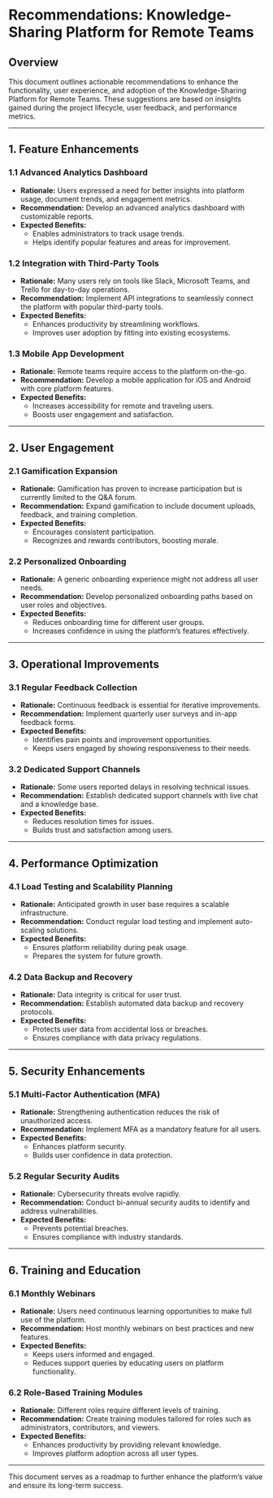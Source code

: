 # Recommendations: Knowledge-Sharing Platform for Remote Teams

## **Overview**
This document outlines actionable recommendations to enhance the functionality, user experience, and adoption of the Knowledge-Sharing Platform for Remote Teams. These suggestions are based on insights gained during the project lifecycle, user feedback, and performance metrics.

---

## **1. Feature Enhancements**

### **1.1 Advanced Analytics Dashboard**
- **Rationale:** Users expressed a need for better insights into platform usage, document trends, and engagement metrics.
- **Recommendation:** Develop an advanced analytics dashboard with customizable reports.
- **Expected Benefits:**
  - Enables administrators to track usage trends.
  - Helps identify popular features and areas for improvement.

### **1.2 Integration with Third-Party Tools**
- **Rationale:** Many users rely on tools like Slack, Microsoft Teams, and Trello for day-to-day operations.
- **Recommendation:** Implement API integrations to seamlessly connect the platform with popular third-party tools.
- **Expected Benefits:**
  - Enhances productivity by streamlining workflows.
  - Improves user adoption by fitting into existing ecosystems.

### **1.3 Mobile App Development**
- **Rationale:** Remote teams require access to the platform on-the-go.
- **Recommendation:** Develop a mobile application for iOS and Android with core platform features.
- **Expected Benefits:**
  - Increases accessibility for remote and traveling users.
  - Boosts user engagement and satisfaction.

---

## **2. User Engagement**

### **2.1 Gamification Expansion**
- **Rationale:** Gamification has proven to increase participation but is currently limited to the Q&A forum.
- **Recommendation:** Expand gamification to include document uploads, feedback, and training completion.
- **Expected Benefits:**
  - Encourages consistent participation.
  - Recognizes and rewards contributors, boosting morale.

### **2.2 Personalized Onboarding**
- **Rationale:** A generic onboarding experience might not address all user needs.
- **Recommendation:** Develop personalized onboarding paths based on user roles and objectives.
- **Expected Benefits:**
  - Reduces onboarding time for different user groups.
  - Increases confidence in using the platform’s features effectively.

---

## **3. Operational Improvements**

### **3.1 Regular Feedback Collection**
- **Rationale:** Continuous feedback is essential for iterative improvements.
- **Recommendation:** Implement quarterly user surveys and in-app feedback forms.
- **Expected Benefits:**
  - Identifies pain points and improvement opportunities.
  - Keeps users engaged by showing responsiveness to their needs.

### **3.2 Dedicated Support Channels**
- **Rationale:** Some users reported delays in resolving technical issues.
- **Recommendation:** Establish dedicated support channels with live chat and a knowledge base.
- **Expected Benefits:**
  - Reduces resolution times for issues.
  - Builds trust and satisfaction among users.

---

## **4. Performance Optimization**

### **4.1 Load Testing and Scalability Planning**
- **Rationale:** Anticipated growth in user base requires a scalable infrastructure.
- **Recommendation:** Conduct regular load testing and implement auto-scaling solutions.
- **Expected Benefits:**
  - Ensures platform reliability during peak usage.
  - Prepares the system for future growth.

### **4.2 Data Backup and Recovery**
- **Rationale:** Data integrity is critical for user trust.
- **Recommendation:** Establish automated data backup and recovery protocols.
- **Expected Benefits:**
  - Protects user data from accidental loss or breaches.
  - Ensures compliance with data privacy regulations.

---

## **5. Security Enhancements**

### **5.1 Multi-Factor Authentication (MFA)**
- **Rationale:** Strengthening authentication reduces the risk of unauthorized access.
- **Recommendation:** Implement MFA as a mandatory feature for all users.
- **Expected Benefits:**
  - Enhances platform security.
  - Builds user confidence in data protection.

### **5.2 Regular Security Audits**
- **Rationale:** Cybersecurity threats evolve rapidly.
- **Recommendation:** Conduct bi-annual security audits to identify and address vulnerabilities.
- **Expected Benefits:**
  - Prevents potential breaches.
  - Ensures compliance with industry standards.

---

## **6. Training and Education**

### **6.1 Monthly Webinars**
- **Rationale:** Users need continuous learning opportunities to make full use of the platform.
- **Recommendation:** Host monthly webinars on best practices and new features.
- **Expected Benefits:**
  - Keeps users informed and engaged.
  - Reduces support queries by educating users on platform functionality.

### **6.2 Role-Based Training Modules**
- **Rationale:** Different roles require different levels of training.
- **Recommendation:** Create training modules tailored for roles such as administrators, contributors, and viewers.
- **Expected Benefits:**
  - Enhances productivity by providing relevant knowledge.
  - Improves platform adoption across all user types.

---

This document serves as a roadmap to further enhance the platform’s value and ensure its long-term success.

